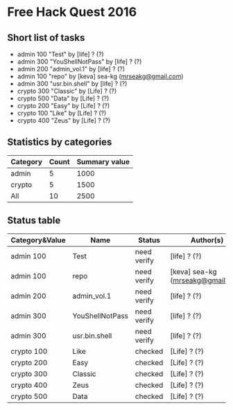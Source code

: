 # Free Hack Quest 2016

## Short list of tasks

 * admin 100  "Test" by [life] ? (?)
 * admin 300  "YouShellNotPass" by [life] ? (?)
 * admin 200  "admin_vol.1" by [life] ? (?)
 * admin 100  "repo" by [keva] sea-kg (mrseakg@gmail.com)
 * admin 300  "usr.bin.shell" by [life] ? (?)
 * crypto 300  "Classic" by [Life] ? (?)
 * crypto 500  "Data" by [Life] ? (?)
 * crypto 200  "Easy" by [Life] ? (?)
 * crypto 100  "Like" by [Life] ? (?)
 * crypto 400  "Zeus" by [Life] ? (?)

## Statistics by categories

|Category|Count|Summary value
|---|---|---
|admin|5|1000
|crypto|5|1500
|All|10|2500


## Status table

|Category&Value|Name|Status|Author(s)
|---|---|---|---
|admin 100|Test|need verify|[life] ? (?)
|admin 100|repo|need verify|[keva] sea-kg (mrseakg@gmail.com)
|admin 200|admin_vol.1|need verify|[life] ? (?)
|admin 300|YouShellNotPass|need verify|[life] ? (?)
|admin 300|usr.bin.shell|need verify|[life] ? (?)
|crypto 100|Like|checked|[Life] ? (?)
|crypto 200|Easy|checked|[Life] ? (?)
|crypto 300|Classic|checked|[Life] ? (?)
|crypto 400|Zeus|checked|[Life] ? (?)
|crypto 500|Data|checked|[Life] ? (?)

